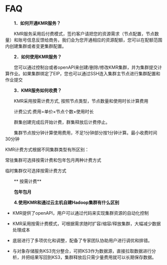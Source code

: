 # FAQ

　　**1．如何开通KMR服务？**
  
　　KMR服务采用后付费模式，签约客户请把您的资源需求（节点配置，节点数量）和账号信息反馈给商务，我们会为您开通相应的资源配额，您可以在配额范围内创建集群或者变更集群配置。
  
　　**2．如何使用KMR服务？**
  
　　您可以通过控制台或者openAPI来创建/删除/修改KMR集群，并为集群提交计算作业。如果集群绑定了EIP，您也可以通过SSH连入集群主节点进行集群配置和作业提交
  
　　**3．KMR服务如何收费？**
  
　　KMR采用按需计费方式, 按照节点类型，节点数量和使用时长计算费用
  
　　计费公式:费用=单价×节点个数×使用时长
  
　　群集创建完成后开始计费，群集释放后计费停止。
 
　　集群节点按分钟计算使用费用，不足1分钟部分按1分钟计算。最小收费时间30分钟
  
  KMR计费方式根据不同集群类型有所区别：
  
  常驻集群可选择按需计费和包年包月两种计费方式
  
  临时集群仅可选择按需计费方式
  
 　　** 按需计费**
   
   　　**包年包月**
  
  
　　**4.使用KMR和通过云主机自建Hadoop集群有什么区别**
  
* KMR提供了openAPI，用户可以通过代码来实现集群资源的自动化控制

* KMR采用按需计费模式，可根据需求随时扩容/缩容/释放集群，大幅减少数据处理成本

* 底层进行了多项优化和调整，配备了专家团队协助用户进行调优和排错。

* 与对象存储服务KS3充分整合，可把KS3作为数据源，直接拉取数据进行分析，并把结果写回到KS3，集群释放后只需少量费用就可以长期保存数据。

